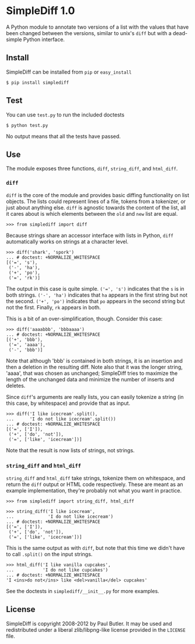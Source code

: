 
SimpleDiff 1.0
==============

A Python module to annotate two versions of a list with the
values that have been changed between the versions, similar
to unix's `diff` but with a dead-simple Python interface.

Install
-------

SimpleDiff can be installed from `pip` or `easy_install`

    $ pip install simplediff

Test
----

You can use `test.py` to run the included doctests

    $ python test.py

No output means that all the tests have passed.

Use
---

The module exposes three functions, `diff`, `string_diff`,
and `html_diff`.

### `diff`

`diff` is the core of the module and provides basic diffing
functionality on list objects. The lists could represent
lines of a file, tokens from a tokenizer, or just about
anything else. `diff` is agnostic towards the content of the
list, all it cares about is which elements between the
`old` and `new` list are equal.

    >>> from simplediff import diff

Because strings share an accessor interface with lists in
Python, `diff` automatically works on strings at a character
level.

    >>> diff('shark', 'spork')
    ... # doctest: +NORMALIZE_WHITESPACE
    [('=', 's'),
     ('-', 'ha'),
     ('+', 'po'),
     ('=', 'rk')]

The output in this case is quite simple. `('=', 's')` indicates
that the `s` is in both strings. `('-', 'ha')` indicates that
`ha` appears in the first string but not the second.
`('+', 'po')` indicates that `po` appears in the second string
but not the first. Finally, `rk` appears in both.

This is a bit of an over-simplification, though. Consider this
case:

    >>> diff('aaaabbb', 'bbbaaaa')
    ... # doctest: +NORMALIZE_WHITESPACE
    [('+', 'bbb'),
     ('=', 'aaaa'),
     ('-', 'bbb')]

Note that although 'bbb' is contained in both strings, it is
an insertion and then a deletion in the resulting diff.
Note also that it was the longer string, 'aaaa', that was
chosen as unchanged; SimpleDiff tries to maximize the
length of the unchanged data and minimize the number of
inserts and deletes.

Since `diff`'s arguments are really lists, you can easily
tokenize a string (in this case, by whitespace) and provide
that as input.

    >>> diff('I like icecream'.split(),
    ...      'I do not like icecream'.split())
    ... # doctest: +NORMALIZE_WHITESPACE
    [('=', ['I']),
     ('+', ['do', 'not']),
     ('=', ['like', 'icecream'])]

Note that the result is now lists of strings, not strings.

### `string_diff` and `html_diff`

`string_diff` and `html_diff` take strings, tokenize them
on whitespace, and return the `diff` output or HTML code
respectively. These are meant as an example implementation,
they're probably not what you want in practice.

    >>> from simplediff import string_diff, html_diff

    >>> string_diff('I like icecream',
    ...             'I do not like icecream')
    ... # doctest: +NORMALIZE_WHITESPACE
    [('=', ['I']),
     ('+', ['do', 'not']),
     ('=', ['like', 'icecream'])]

This is the same output as with `diff`, but note that this
time we didn't have to call `.split()` on the input strings.

    >>> html_diff('I like vanilla cupcakes',
    ...           'I do not like cupcakes')
    ... # doctest: +NORMALIZE_WHITESPACE
    'I <ins>do not</ins> like <del>vanilla</del> cupcakes'

See the doctests in `simplediff/__init__.py` for more
examples.

License
-------

SimpleDiff is copyright 2008-2012 by Paul Butler. It may
be used and redistributed under a liberal zlib/libpng-like
license provided in the `LICENSE` file.
